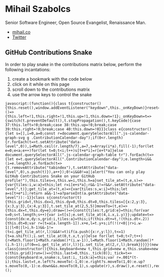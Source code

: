 Mihail Szabolcs
===============
Senior Software Engineer, Open Source Evangelist, Renaissance Man.

- [mihail.co][1]
- [Twitter][2]

GitHub Contributions Snake
--------------------------
In order to play snake in the contributions matrix below, perform the following incantations:

1. create a bookmark with the code below
2. click on it while on this page
3. scroll down to the contributions matrix
4. use the arrow keys to control the snake

```javascrupt
javascript:(function(){class t{constructor(){this.reset(),window.addEventListener("keydown",this._onKeyDown)}reset=()=>{this.left=!1,this.right=!1,this.up=!1,this.down=!1};_onKeyDown=t=>{switch(t.preventDefault(),t.stopPropagation(),t.keyCode){case 37:this.left=!0;break;case 38:this.up=!0;break;case 39:this.right=!0;break;case 40:this.down=!0}}}class e{constructor(){let s=[],i=0,a=0;const r=document.querySelectorAll(".js-calendar-graph-svg g .ContributionCalendar-day");if(0<r.length){r.forEach(t=>t.setAttribute("data-level",0)),i=Math.ceil(r.length/7),a=7,s=Array(i*a).fill(-1);for(let e=0;e<a;e++)for(let t=0;t<i;t++)s[t+e*i]=r[e+t*a]}else document.querySelectorAll(".js-calendar-graph-table tr").forEach(t=>{let e=t.querySelectorAll(".ContributionCalendar-day");e.length>i&&(i=e.length),e.forEach(t=>{t.removeAttribute("tabindex"),t.setAttribute("data-level",0),s.push(t)}),a++});0!=i&&0!=a||alert("You can only play GitHub Contributions Snake on your GitHub profile!"),this.tiles=s,this.w=i,this.h=a}set_tile_at=(t,e,s)=>{var{tiles:i,w:a}=this;let r=i[e+s*a];r&&-1!=r&&r.setAttribute("data-level",t)};get_tile_at=(t,e)=>{var{tiles:s,w:i}=this;let a=s[t+e*i];return a&&-1!=a?parseInt(a.getAttribute("data-level")):-1}}class s{constructor(t){this.grid=t,this.dx=1,this.dy=0,this.dt=0,this.tiles=[{x:2,y:3},{x:3,y:3},{x:4,y:3}],t.set_tile_at(2,5,5)}moveTo=(t,e)=>{this.dx=t,this.dy=e};draw=()=>{const{tiles:t,grid:e}=this;for(var s=0;s<t.length;s++){var i=t[s];e.set_tile_at(4,i.x,i.y)}};update=t=>{const{dx:e,dy:s,grid:i,tiles:a}=this;if(this.dt+=t,!(this.dt<.2)){this.dt=0;var r=(t=a[a.length-1]).x+e,l=t.y+s;if(!(r<0||r>i.w-1||l<0||l>i.h-1)&&-1!=(t=i.get_tile_at(r,l))&&4!=t)if(a.push({x:r,y:l}),t<=1){t=a.shift();i.set_tile_at(0,t.x,t.y)}else for(let t=0;t<7;t++){r=Math.floor(1+Math.random()*(i.w-1)),l=Math.floor(1+Math.random()*(i.h-1));if(0==i.get_tile_at(r,l)){i.set_tile_at(2,r,l);break}}}}}(new class{constructor(){this.keyboard=new t,this.grid=new e,this.snake=new s(this.grid)}run=()=>{this.last=0,this._tick(0)};_tick=t=>{const{keyboard:e,snake:s,last:i,_tick:a}=this;var r=.001*(t-i);this.last=t,e.left?s.moveTo(-1,0):e.right?s.moveTo(1,0):e.up?s.moveTo(0,-1):e.down&&s.moveTo(0,1),s.update(r),s.draw(),e.reset(),requestAnimationFrame(a)}}).run()})();
```

[1]: https://mihail.co
[2]: https://twitter.com/c0d3rguy
